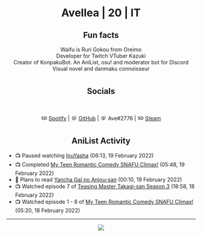 <h1 align="center">
Avellea | 20 | IT
</h1>



<h2 align="center">
Fun facts
</h2>

<p align="center">
Waifu is Ruri Gokou from Oreimo<br>
Developer for Twitch VTuber Kazuki<br>
Creator of KonpakuBot. An AniList, osu! and moderator bot for Discord<br>
Visual novel and danmaku connoisseur
</p>

<h1>
<h2 align="center">Socials</h2>
<br>
<p align="center">
<img src="https://open.scdn.co/cdn/images/favicon.5cb2bd30.ico" alt="spotify logo" width="16"> <a href="https://open.spotify.com/user/2r8tkjt7qlh7uo7k06z43t63a">Spotify</a> | <img src="https://github.com/fluidicon.png" alt="github logo" width="16"> <a href="https://github.com/Avellea">GitHub</a> | <img src="https://i.imgur.com/ywxedYu.png" alt="github logo" width="16"> Ave#2776 | <img src="https://store.steampowered.com/favicon.ico" alt="spotify logo" width="16"> <a href="https://steamcommunity.com/id/Avellea/">Steam</a>
</p>
<h1>

<h2 align="center">AniList Activity</h2>

<!-- ANILIST_ACTIVITY:start -->

-   📺 Paused watching [InuYasha](https://anilist.co/anime/249) (06:13, 19 February 2022)
-   📺 Completed [My Teen Romantic Comedy SNAFU Climax!](https://anilist.co/anime/108489) (05:48, 19 February 2022)
-   📖 Plans to read [Yancha Gal no Anjou-san](https://anilist.co/manga/101315) (00:10, 19 February 2022)
-   📺 Watched episode 7 of [Teasing Master Takagi-san Season 3](https://anilist.co/anime/138424) (18:58, 18 February 2022)
-   📺 Watched episode 1 - 8 of [My Teen Romantic Comedy SNAFU Climax!](https://anilist.co/anime/108489) (05:20, 18 February 2022)

<!-- ANILIST_ACTIVITY:end -->


---



<p align="center">
<img src="https://i.pinimg.com/originals/5f/95/04/5f9504eb5a7d27ec7a6121b9e9aa48b3.gif">
<p>
